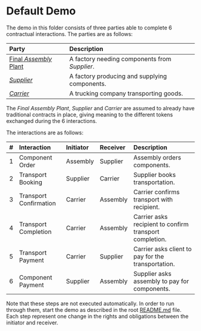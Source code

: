 # Default Demo

The demo in this folder consists of three parties able to complete 6 contractual
interactions. The parties are as follows:

| Party                         | Description                                  |
|:------------------------------|:---------------------------------------------|
| [Final _Assembly_ Plant][asm] | A factory needing components from _Supplier_.|
| [_Supplier_][sup]             | A factory producing and supplying components.|
| [_Carrier_][car]              | A trucking company transporting goods.       |

The _Final Assembly Plant_, _Supplier_ and _Carrier_ are assumed to already
have traditional contracts in place, giving meaning to the different tokens
exchanged during the 6 interactions.

The interactions are as follows:

| # | Interaction            | Initiator | Receiver | Description              |
|:--|:-----------------------|:----------|:---------|:-------------------------|
| 1 | Component Order        | Assembly  | Supplier | Assembly orders components.|
| 2 | Transport Booking      | Supplier  | Carrier  | Supplier books transportation.|
| 3 | Transport Confirmation | Carrier   | Assembly | Carrier confirms transport with recipient.|
| 4 | Transport Completion   | Carrier   | Assembly | Carrier asks recipient to confirm transport completion.|
| 5 | Transport Payment      | Carrier   | Supplier | Carrier asks client to pay for the transportation.|
| 6 | Component Payment      | Supplier  | Assembly | Supplier asks assembly to pay for components.|

Note that these steps are not executed automatically. In order to run through
them, start the demo as described in the root [README.md][rmd] file. Each
step represent one change in the rights and obligations between the initiator
and receiver.

[asm]: http://localhost:8080
[sup]: http://localhost:8084
[car]: http://localhost:8082
[rmd]: ../README.md
